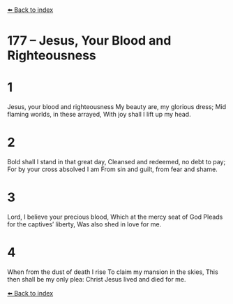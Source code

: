 [⬅️ Back to index](../README.md)

# 177 – Jesus, Your Blood and Righteousness


# 1
Jesus, your blood and righteousness
My beauty are, my glorious dress;
Mid flaming worlds, in these arrayed,
With joy shall I lift up my head.

# 2
Bold shall I stand in that great day,
Cleansed and redeemed, no debt to pay;
For by your cross absolved I am
From sin and guilt, from fear and shame.

# 3
Lord, I believe your precious blood,
Which at the mercy seat of God
Pleads for the captives’ liberty,
Was also shed in love for me.

# 4
When from the dust of death I rise
To claim my mansion in the skies,
This then shall be my only plea:
Christ Jesus lived and died for me.

[⬅️ Back to index](../README.md)
